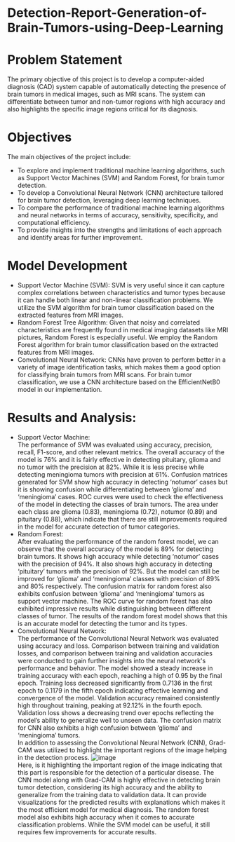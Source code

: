 # Detection-Report-Generation-of-Brain-Tumors-using-Deep-Learning

# Problem Statement
The primary objective of this project is to develop a computer-aided diagnosis (CAD) system capable of automatically detecting the presence of brain tumors in medical images, such as MRI scans. The system can differentiate between tumor and non-tumor regions with high accuracy and also highlights the specific image regions critical for its diagnosis.

# Objectives
The main objectives of the project include:
- To explore and implement traditional machine learning algorithms, such as Support Vector Machines (SVM) and Random Forest, for brain tumor detection.
- To develop a Convolutional Neural Network (CNN) architecture tailored for brain tumor detection, leveraging deep learning techniques.
- To compare the performance of traditional machine learning algorithms and neural networks in terms of accuracy, sensitivity, specificity, and computational efficiency.
- To provide insights into the strengths and limitations of each approach and identify areas for further improvement.

# Model Development
- Support Vector Machine (SVM):
SVM is very useful since it can capture complex correlations between characteristics and tumor types because it can handle both linear and non-linear classification problems. We utilize the SVM algorithm for brain tumor classification based on the extracted features from MRI images.
- Random Forest Tree Algorithm:
Given that noisy and correlated characteristics are frequently found in medical imaging datasets like MRI pictures, Random Forest is especially useful. We employ the Random Forest algorithm for brain tumor classification based on the extracted features from MRI images.
- Convolutional Neural Network:
CNNs have proven to perform better in a variety of image identification tasks, which makes them a good option for classifying brain tumors from MRI scans. For brain tumor classification, we use a CNN architecture based on the EfficientNetB0 model in our implementation.

# Results and Analysis:
- Support Vector Machine:  
The performance of SVM was evaluated using accuracy, precision, recall, F1-score, and other relevant metrics. The overall accuracy of the model is 76% and it is fairly effective in detecting pituitary, glioma and no tumor with the precision at 82%. While it is less precise while detecting meningioma tumors with precision at 61%. Confusion matrices generated for SVM show high accuracy in detecting ‘notumor’ cases but it is showing confusion while differentiating between ‘glioma’ and ‘meningioma’ cases. ROC curves were used to check the effectiveness of the model in detecting the classes of brain tumors. The area under each class are glioma (0.83), meningioma (0.72), notumor (0.89) and pituitary (0.88), which indicate that there are still improvements required in the model for accurate detection of tumor categories.
- Random Forest:  
After evaluating the performance of the random forest model, we can observe that the overall accuracy of the model is 89% for detecting brain tumors. It shows high accuracy while detecting ‘notumor’ cases with the precision of 94%. It also shows high accuracy in detecting ‘pituitary’ tumors with the precision of 92%. But the model can still be improved for ‘glioma’ and ‘meningioma’ classes with precision of 89%
and 80% respectively. The confusion matrix for random forest also exhibits confusion between ‘glioma’ and ‘meningioma’ tumors as support vector machine. The ROC curve for random forest has also exhibited impressive results while distinguishing between different classes of tumor. The results of the random forest model shows that this is an accurate model for detecting the tumor and its types.
- Convolutional Neural Network:  
The performance of the Convolutional Neural Network was evaluated using accuracy and loss. Comparison between training and validation losses, and comparison between training and validation accuracies were conducted to gain further insights into the neural network's performance and behavior. The model showed a steady increase in training accuracy with each epoch, reaching a high of 0.95 by the final epoch. Training loss decreased significantly from 0.7136 in the first epoch to 0.1179 in the fifth epoch indicating effective learning and convergence of the model. Validation accuracy remained consistently high throughout training, peaking at 92.12% in the fourth epoch. Validation loss shows a decreasing trend over epochs reflecting the model’s ability to generalize well to unseen data. The confusion matrix for CNN also exhibits a high confusion between ‘glioma’ and ‘meningioma’ tumors.  
In addition to assessing the Convolutional Neural Network (CNN), Grad-CAM was utilized to highlight the important regions of the image helping in the detection process.
![image](https://github.com/SanchiSatam/Detection-Report-Generation-of-Brain-Tumors-using-Deep-Learning/assets/68892516/e8a01f9b-bef1-4fe1-8671-d0fc386773ad)  
Here, is it highlighting the important region of the image indicating that this part is responsible for the detection of a particular disease.
The CNN model along with Grad-CAM is highly effective in detecting brain tumor detection, considering its high accuracy and the ability to generalize from the training data to validation data. It can provide visualizations for the predicted results with explanations which makes it the most efficient model for medical diagnosis. The random forest model also exhibits high accuracy when it comes to accurate classification problems. While the SVM model can be useful, it still requires few improvements for accurate results.
